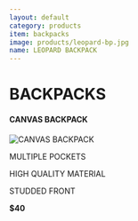 ```yaml
---
layout: default
category: products
item: backpacks
image: products/leopard-bp.jpg
name: LEOPARD BACKPACK
---
```


# BACKPACKS

#### CANVAS BACKPACK
![CANVAS BACKPACK](http://situ0020.github.com/ecommerce-website/images/products/leopard-bp.jpg)

MULTIPLE POCKETS

HIGH QUALITY MATERIAL

STUDDED FRONT

**$40**